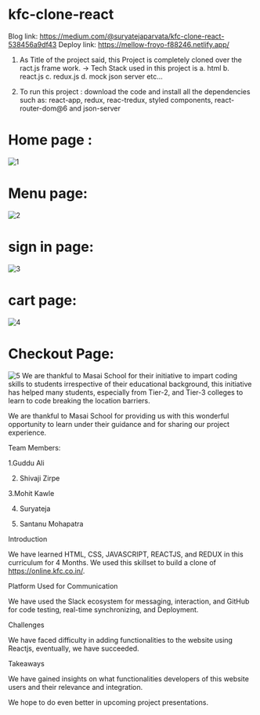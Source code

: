 # kfc-clone-react

Blog link:  https://medium.com/@suryatejaparvata/kfc-clone-react-538456a9df43 
Deploy link: https://mellow-froyo-f88246.netlify.app/

1. As Title of the project said, this Project is completely cloned over the ract.js frame work.
-> Tech Stack used in this project is 
  a. html
  b. react.js
  c. redux.js
  d. mock json server
  etc...
  
2. To run this project : download the code and install all the dependencies such as:
react-app, redux, reac-tredux, styled components, react-router-dom@6 and json-server

# Home page :
![1](https://user-images.githubusercontent.com/99042645/167411278-ee4779b4-d8a4-45dd-b6c1-f56f0485986f.JPG)

# Menu page:
![2](https://user-images.githubusercontent.com/99042645/167411346-2fffc4cc-ff6c-46c1-9179-06f54cbc83cf.JPG)
 
 # sign in page:
 ![3](https://user-images.githubusercontent.com/99042645/167411415-05db53ff-e271-4115-866e-cac19f3e5e71.JPG)

# cart page:

![4](https://user-images.githubusercontent.com/99042645/167411466-b004e68e-3040-404b-8184-5401ae24788f.JPG)

# Checkout Page:
![5](https://user-images.githubusercontent.com/99042645/167411526-97d9b1ba-00b4-4c3f-ac73-ef08bee572ab.JPG)
We are thankful to Masai School for their initiative to impart coding skills to students irrespective of their educational background, this initiative has helped many students, especially from Tier-2, and Tier-3 colleges to learn to code breaking the location barriers.

We are thankful to Masai School for providing us with this wonderful opportunity to learn under their guidance and for sharing our project experience.

Team Members:

1.Guddu Ali

2. Shivaji Zirpe

3.Mohit Kawle

4. Suryateja

5. Santanu Mohapatra

Introduction

We have learned HTML, CSS, JAVASCRIPT, REACTJS, and REDUX in this curriculum for 4 Months. We used this skillset to build a clone of https://online.kfc.co.in/.

Platform Used for Communication

We have used the Slack ecosystem for messaging, interaction, and GitHub for code testing, real-time synchronizing, and Deployment.

Challenges

We have faced difficulty in adding functionalities to the website using Reactjs, eventually, we have succeeded.

Takeaways

We have gained insights on what functionalities developers of this website users and their relevance and integration.

We hope to do even better in upcoming project presentations.

